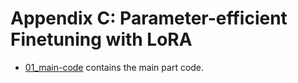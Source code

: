 # Appendix C: Parameter-efficient Finetuning with LoRA

- [01_main-code](01_main-code) contains the main part code.